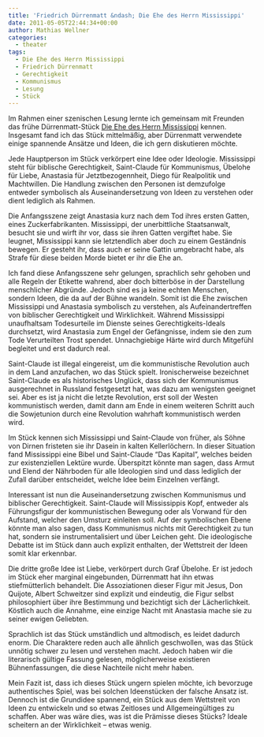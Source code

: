 ```yaml
---
title: 'Friedrich Dürrenmatt &ndash; Die Ehe des Herrn Mississippi'
date: 2011-05-05T22:44:34+00:00
author: Mathias Wellner
categories:
  - theater
tags:
  - Die Ehe des Herrn Mississippi
  - Friedrich Dürrenmatt
  - Gerechtigkeit
  - Kommunismus
  - Lesung
  - Stück
---
```

Im Rahmen einer szenischen Lesung lernte ich gemeinsam mit Freunden das frühe Dürrenmatt-Stück [Die Ehe des Herrn Mississippi](http://de.wikipedia.org/wiki/Die_Ehe_des_Herrn_Mississippi) kennen. Insgesamt fand ich das Stück mittelmäßig, aber Dürrenmatt verwendete einige spannende Ansätze und Ideen, die ich gern diskutieren möchte. 

Jede Hauptperson im Stück verkörpert eine Idee oder Ideologie. Mississippi steht für biblische Gerechtigkeit, Saint-Claude für Kommunismus, Übelohe für Liebe, Anastasia für Jetztbezogennheit, Diego für Realpolitik und Machtwillen. Die Handlung zwischen den Personen ist demzufolge entweder symbolisch als Auseinandersetzung von Ideen zu verstehen oder dient lediglich als Rahmen.

Die Anfangsszene zeigt Anastasia kurz nach dem Tod ihres ersten Gatten, eines Zuckerfabrikanten. Mississippi, der unerbittliche Staatsanwalt, besucht sie und wirft ihr vor, dass sie ihren Gatten vergiftet habe. Sie leugnet, Mississippi kann sie letztendlich aber doch zu einem Geständnis bewegen. Er gesteht ihr, dass auch er seine Gattin umgebracht habe, als Strafe für diese beiden Morde bietet er ihr die Ehe an. 

Ich fand diese Anfangsszene sehr gelungen, sprachlich sehr gehoben und alle Regeln der Etikette wahrend, aber doch bitterböse in der Darstellung menschlicher Abgründe. Jedoch sind es ja keine echten Menschen, sondern Ideen, die da auf der Bühne wandeln. Somit ist die Ehe zwischen Mississippi und Anastasia symbolisch zu verstehen, als Aufeinandertreffen von biblischer Gerechtigkeit und Wirklichkeit. Während Mississippi unaufhaltsam Todesurteile im Dienste seines Gerechtigkeits-Ideals durchsetzt, wird Anastasia zum Engel der Gefängnisse, indem sie den zum Tode Verurteilten Trost spendet. Unnachgiebige Härte wird durch Mitgefühl begleitet und erst dadurch real. 

Saint-Claude ist illegal eingereist, um die kommunistische Revolution auch in dem Land anzufachen, wo das Stück spielt. Ironischerweise bezeichnet Saint-Claude es als historisches Unglück, dass sich der Kommunismus ausgerechnet in Russland festgesetzt hat, was dazu am wenigsten geeignet sei. Aber es ist ja nicht die letzte Revolution, erst soll der Westen kommunistisch werden, damit dann am Ende in einem weiteren Schritt auch die Sowjetunion durch eine Revolution wahrhaft kommunistisch werden wird. 

Im Stück kennen sich Mississippi und Saint-Claude von früher, als Söhne von Dirnen fristeten sie ihr Dasein in kalten Kellerlöchern. In dieser Situation fand Mississippi eine Bibel und Saint-Claude &#8220;Das Kapital&#8221;, welches beiden zur existenziellen Lektüre wurde. Überspitzt könnte man sagen, dass Armut und Elend der Nährboden für alle Ideologien sind und dass lediglich der Zufall darüber entscheidet, welche Idee beim Einzelnen verfängt. 

Interessant ist nun die Auseinandersetzung zwischen Kommunismus und biblischer Gerechtigkeit. Saint-Claude will Mississippis Kopf, entweder als Führungsfigur der kommunistischen Bewegung oder als Vorwand für den Aufstand, welcher den Umsturz einleiten soll. Auf der symbolischen Ebene könnte man also sagen, dass Kommunismus nichts mit Gerechtigkeit zu tun hat, sondern sie instrumentalisiert und über Leichen geht. Die ideologische Debatte ist im Stück dann auch explizit enthalten, der Wettstreit der Ideen somit klar erkennbar. 

Die dritte große Idee ist Liebe, verkörpert durch Graf Übelohe. Er ist jedoch im Stück eher marginal eingebunden, Dürrenmatt hat ihn etwas stiefmütterlich behandelt. Die Assoziationen dieser Figur mit Jesus, Don Quijote, Albert Schweitzer sind explizit und eindeutig, die Figur selbst philosophiert über ihre Bestimmung und bezichtigt sich der Lächerlichkeit. Köstlich auch die Annahme, eine einzige Nacht mit Anastasia mache sie zu seiner ewigen Geliebten. 

Sprachlich ist das Stück umständlich und altmodisch, es leidet dadurch enorm. Die Charaktere reden auch alle ähnlich geschwollen, was das Stück unnötig schwer zu lesen und verstehen macht. Jedoch haben wir die literarisch gültige Fassung gelesen, möglicherweise existieren Bühnenfassungen, die diese Nachteile nicht mehr haben. 

Mein Fazit ist, dass ich dieses Stück ungern spielen möchte, ich bevorzuge authentisches Spiel, was bei solchen Ideenstücken der falsche Ansatz ist. Dennoch ist die Grundidee spannend, ein Stück aus dem Wettstreit von Ideen zu entwickeln und so etwas Zeitloses und Allgemeingültiges zu schaffen. Aber was wäre dies, was ist die Prämisse dieses Stücks? Ideale scheitern an der Wirklichkeit &ndash; etwas wenig.